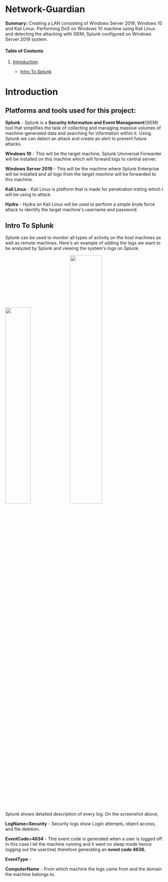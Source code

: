 # Network-Guardian
**Summary:** Creating a LAN consisting of Windows Server 2019, Windows 10 and Kali Linux. Performing DoS on Windows 10 machine using Kali Linux and detecting the attacking with SIEM, Splunk configured on Windows Server 2019 system. 

#### Table of Contents

1. [Introduction](#introduction)

   - [Intro To Splunk](#intro-to-splunk)


# Introduction

## Platforms and tools used for this project:

**Splunk** - Splunk is a **Security Information and Event Management**(SIEM) tool that simplifies the task of collecting and managing massive volumes of machine-generated data and searching for information within it. Using Splunk we can detect an attack and create an alert to prevent future attacks.

**Windows 10** - This will be the target machine, Splunk Unviversal Forwarder will be installed on this machine which will forward logs to central server.

**Windows Server 2019** - This will be the machine where Splunk Enterprise will be installed and all logs from the *target machine* will be forwarded to this machine.

**Kali Linux** - Kali Linux is platform that is made for penetration trsting which I will be using to attack.

**Hydra** - Hydra on Kali Linux will be used to perform a simple brute force attack to identify the target machine's username and password. 

## Intro To Splunk

Splunk can be used to monitor all types of activity on the host machines as well as remote machines. Here's an example of adding the logs we want to be analyzed by Splunk and viewing the system's logs on Splunk:

<img src="https://github.com/PaviKotees/Network-Guardian/assets/154454339/144d0ed5-acbc-43e5-a07b-b78cb6dbcfe7" height="40%" width="40%"/> <img src="https://github.com/PaviKotees/Network-Guardian/assets/154454339/3a47fa18-a756-48a2-9408-b5de73a0422d" height="45%" width="45%"/>

Splunk shows detailed description of every log. On the screenshot above,

**LogName=Security** - Security logs show Login attempts, object access, and file deletion. 

**EventCode=4634** - This event code is generated when a user is logged off. In this case I let the machine running and it went on sleep mode hence logging out the user(me) therefore generating an **event code 4636.**

**EventType** - 

**ComputerName** - From which machine the logs came from and the domain the machine belongs to.
